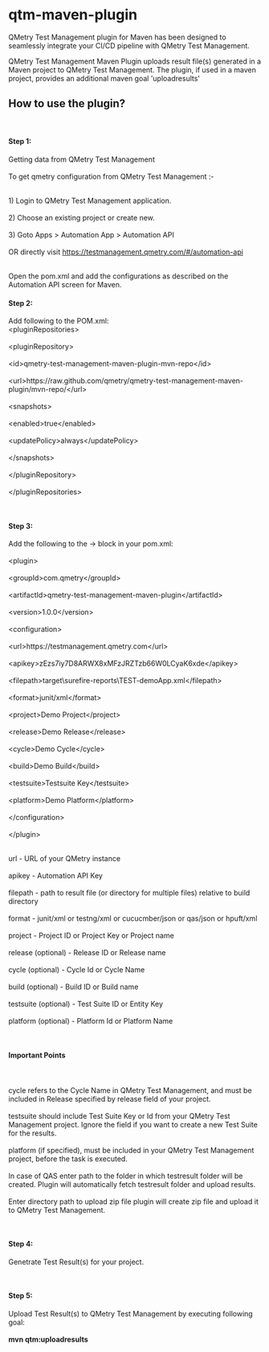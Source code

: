 <h1>qtm-maven-plugin</h1>
QMetry Test Management plugin for Maven has been designed to seamlessly integrate your CI/CD pipeline with QMetry Test Management.

QMetry Test Management Maven Plugin uploads result file(s) generated in a Maven project to QMetry Test Management. The plugin, if used in a maven project, provides an additional maven goal 'uploadresults'

<h2>How to use the plugin?</h2>

<p><br><h4>Step 1:</h4>Getting data from QMetry Test Management</br>
<br>To get qmetry configuration from QMetry Test Management :-</br>

<br>1) Login to QMetry Test Management application.</br>
<br>2) Choose an existing project or create new.</br>
<br>3) Goto Apps > Automation App > Automation API</br>
<br>OR directly visit https://testmanagement.qmetry.com/#/automation-api</br>

<br>Open the pom.xml and add the configurations as described on the Automation API screen for Maven.</br> </p>

<p><h4>Step 2:</h4>Add following to the POM.xml:
<br>&lt;pluginRepositories&gt;</br>
    <br>&lt;pluginRepository&gt;</br>
        <br>&lt;id&gt;qmetry-test-management-maven-plugin-mvn-repo&lt;/id&gt;</br>
        <br>&lt;url&gt;https://raw.github.com/qmetry/qmetry-test-management-maven-plugin/mvn-repo/&lt;/url&gt;</br>
        <br>&lt;snapshots&gt;</br>
            <br>&lt;enabled>true&lt;/enabled&gt;</br>
            <br>&lt;updatePolicy&gt;always&lt;/updatePolicy&gt;</br>
        <br>&lt;/snapshots&gt;</br>
    <br>&lt;/pluginRepository&gt;</br>
<br>&lt;/pluginRepositories&gt;</br>
</p>

<p><br><h4>Step 3:</h4>Add the following to the <build> -> <plugins> block in your pom.xml:</br>
<br>&lt;plugin&gt;</br>
	<br>&lt;groupId&gt;com.qmetry&lt;/groupId&gt;</br>
	<br>&lt;artifactId&gt;qmetry-test-management-maven-plugin&lt;/artifactId&gt;</br>
	<br>&lt;version&gt;1.0.0&lt;/version&gt;</br>
	<br>&lt;configuration&gt;</br>
		<br>&lt;url&gt;https://testmanagement.qmetry.com&lt;/url&gt;</br>
		<br>&lt;apikey&gt;zEzs7iy7D8ARWX8xMFzJRZTzb66W0LCyaK6xde&lt;/apikey&gt;</br>
		<br>&lt;filepath&gt;target\surefire-reports\TEST-demoApp.xml&lt;/filepath&gt;</br>
		<br>&lt;format&gt;junit/xml&lt;/format&gt;</br>
		<br>&lt;project&gt;Demo Project&lt;/project&gt;</br>
		<br>&lt;release&gt;Demo Release&lt;/release&gt;</br>
		<br>&lt;cycle&gt;Demo Cycle&lt;/cycle&gt;</br>
		<br>&lt;build&gt;Demo Build&lt;/build&gt;</br>
		<br>&lt;testsuite&gt;Testsuite Key&lt;/testsuite&gt;</br>
		<br>&lt;platform&gt;Demo Platform&lt;/platform&gt;</br>	
	<br>&lt;/configuration&gt;</br>
<br>&lt;/plugin&gt;</br>

<br>url - URL of your QMetry instance</br>
<br>apikey - Automation API Key</br>
<br>filepath - path to result file (or directory for multiple files) relative to build directory</br>
<br>format - junit/xml or testng/xml or cucucmber/json or qas/json or hpuft/xml</br>
<br>project - Project ID or Project Key or Project name</br>
<br>release (optional) - Release ID or Release name</br>
<br>cycle (optional) - Cycle Id or Cycle Name</br>
<br>build (optional) - Build ID or Build name</br>
<br>testsuite (optional) - Test Suite ID or Entity Key</br>
<br>platform (optional) - Platform Id or Platform Name</br>

<br><h4>Important Points</h4></br>
<br>cycle refers to the Cycle Name in QMetry Test Management, and must be included in Release specified by release field of your project.</br>
<br>testsuite should include Test Suite Key or Id from your QMetry Test Management project. Ignore the field if you want to create a new Test Suite for the results.</br>
<br>platform (if specified), must be included in your QMetry Test Management project, before the task is executed.</br>
<br>In case of QAS enter path to the folder in which testresult folder will be created. Plugin will automatically fetch testresult folder and upload results.</br>
<br>Enter directory path to upload zip file plugin will create zip file and upload it to QMetry Test Management.</br></p>

<p><br><h4>Step 4:</h4>Genetrate Test Result(s) for your project.</br></p>

<p><br><h4>Step 5:</h4>Upload Test Result(s) to QMetry Test Management by executing following goal:</br>
<br><b>mvn qtm:uploadresults<b></br></p> 
